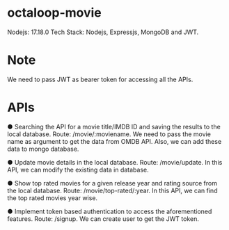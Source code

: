 # octaloop-movie

Nodejs: 17.18.0
Tech Stack: Nodejs, Expressjs, MongoDB and JWT.

# Note

We need to pass JWT as bearer token for accessing all the APIs.

# APIs

● Searching the API for a movie title/IMDB ID and saving the results to the local database.
Route: /movie/:moviename. We need to pass the movie name as argument to get the data from OMDB API. Also, we can add these data to mongo database.

● Update movie details in the local database.
Route: /movie/update. In this API, we can modify the existing data in database.

● Show top rated movies for a given release year and rating source from the local
database.
Route: /movie/top-rated/:year. In this API, we can find the top rated movies year wise.

● Implement token based authentication to access the aforementioned features.
Route: /signup. We can create user to get the JWT token.
